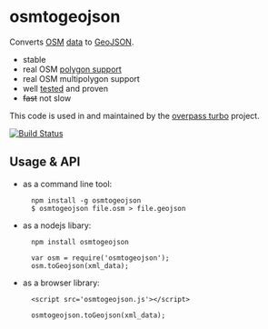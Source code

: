 osmtogeojson
============

Converts [OSM](http://openstreetmap.org) [data](http://wiki.openstreetmap.org/wiki/OSM_XML) to [GeoJSON](http://www.geojson.org/).

* stable
* real OSM [polygon support](https://wiki.openstreetmap.org/wiki/Overpass_turbo/Polygon_Features)
* real OSM multipolygon support
* well [tested](http://github.com/tyrasd/osmtogeojson/tree/master/test/) and proven
* ~~fast~~ not slow

This code is used in and maintained by the [overpass turbo](http://github.com/tyrasd/overpass-ide) project.

[![Build Status](https://secure.travis-ci.org/tyrasd/osmtogeojson.png)](https://travis-ci.org/tyrasd/osmtogeojson)

Usage & API
-----------

* as a command line tool:
  
        npm install -g osmtogeojson
        $ osmtogeojson file.osm > file.geojson
  
* as a nodejs libary:
  
        npm install osmtogeojson
  
        var osm = require('osmtogeojson');
        osm.toGeojson(xml_data);
  
* as a browser library:
  
        <script src='osmtogeojson.js'></script>
  
        osmtogeojson.toGeojson(xml_data);
